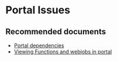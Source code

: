 <properties
	pageTitle="Portal Issues"
	description="Portal Issues"
	service="microsoft.ase"
	resource="ase"
	authors="shrahman"
	displayOrder=""
	selfHelpType="generic"
	supportTopicIds="32608415"
	resourceTags=""
	productPesIds="16533"
	cloudEnvironments="public"
/>

# Portal Issues

## **Recommended documents**
* [Portal dependencies](https://docs.microsoft.com/azure/app-service/environment/network-info#portal-dependencies)<br> 
* [Viewing Functions and webjobs in portal](https://docs.microsoft.com/azure/app-service/environment/create-ilb-ase#web-jobs-functions-and-the-ilb-ase)